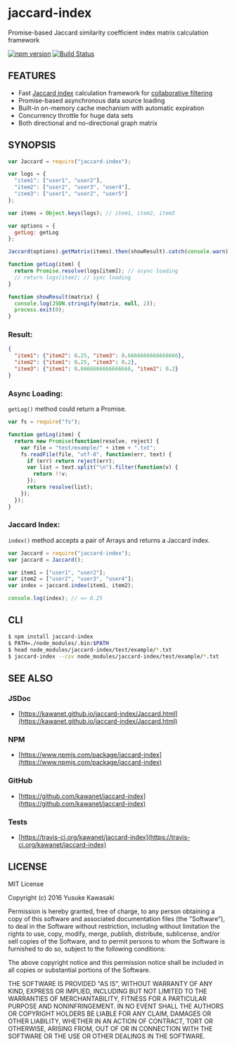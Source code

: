 # jaccard-index

Promise-based Jaccard similarity coefficient index matrix calculation framework

[![npm version](https://badge.fury.io/js/jaccard-index.svg)](http://badge.fury.io/js/jaccard-index) [![Build Status](https://travis-ci.org/kawanet/jaccard-index.svg?branch=master)](https://travis-ci.org/kawanet/jaccard-index)

## FEATURES

- Fast [Jaccard index](https://en.wikipedia.org/wiki/Jaccard_index) calculation framework for [collaborative filtering](https://en.wikipedia.org/wiki/Collaborative_filtering)
- Promise-based asynchronous data source loading
- Built-in on-memory cache mechanism with automatic expiration
- Concurrency throttle for huge data sets
- Both directional and no-directional graph matrix

## SYNOPSIS

```js
var Jaccard = require("jaccard-index");

var logs = {
  "item1": ["user1", "user2"],
  "item2": ["user2", "user3", "user4"],
  "item3": ["user1", "user2", "user5"]
};

var items = Object.keys(logs); // item1, item2, item3

var options = {
  getLog: getLog
};

Jaccard(options).getMatrix(items).then(showResult).catch(console.warn);

function getLog(item) {
  return Promise.resolve(logs[item]); // async loading
  // return logs[item]; // sync loading
}

function showResult(matrix) {
  console.log(JSON.stringify(matrix, null, 2));
  process.exit(0);
}
```

### Result:

```json
{
  "item1": {"item2": 0.25, "item3": 0.6666666666666666},
  "item2": {"item1": 0.25, "item3": 0.2},
  "item3": {"item1": 0.6666666666666666, "item2": 0.2}
}
```

### Async Loading:

`getLog()` method could return a Promise.

```js
var fs = require("fs");

function getLog(item) {
  return new Promise(function(resolve, reject) {
    var file = "test/example/" + item + ".txt";
    fs.readFile(file, "utf-8", function(err, text) {
      if (err) return reject(err);
      var list = text.split("\n").filter(function(v) {
        return !!v;
      });
      return resolve(list);
    });
  });
}
```

### Jaccard Index:

`index()` method accepts a pair of Arrays and returns a Jaccard index.

```js
var Jaccard = require("jaccard-index");
var jaccard = Jaccard();

var item1 = ["user1", "user2"];
var item2 = ["user2", "user3", "user4"];
var index = jaccard.index(item1, item2);

console.log(index); // => 0.25
```

## CLI

```sh
$ npm install jaccard-index
$ PATH=./node_modules/.bin:$PATH
$ head node_modules/jaccard-index/test/example/*.txt
$ jaccard-index --csv node_modules/jaccard-index/test/example/*.txt
```

## SEE ALSO

### JSDoc

- [https://kawanet.github.io/jaccard-index/Jaccard.html](https://kawanet.github.io/jaccard-index/Jaccard.html)

### NPM

- [https://www.npmjs.com/package/jaccard-index](https://www.npmjs.com/package/jaccard-index)

### GitHub

- [https://github.com/kawanet/jaccard-index](https://github.com/kawanet/jaccard-index)

### Tests

- [https://travis-ci.org/kawanet/jaccard-index](https://travis-ci.org/kawanet/jaccard-index)

## LICENSE

MIT License

Copyright (c) 2016 Yusuke Kawasaki

Permission is hereby granted, free of charge, to any person obtaining a copy
of this software and associated documentation files (the "Software"), to deal
in the Software without restriction, including without limitation the rights
to use, copy, modify, merge, publish, distribute, sublicense, and/or sell
copies of the Software, and to permit persons to whom the Software is
furnished to do so, subject to the following conditions:

The above copyright notice and this permission notice shall be included in all
copies or substantial portions of the Software.

THE SOFTWARE IS PROVIDED "AS IS", WITHOUT WARRANTY OF ANY KIND, EXPRESS OR
IMPLIED, INCLUDING BUT NOT LIMITED TO THE WARRANTIES OF MERCHANTABILITY,
FITNESS FOR A PARTICULAR PURPOSE AND NONINFRINGEMENT. IN NO EVENT SHALL THE
AUTHORS OR COPYRIGHT HOLDERS BE LIABLE FOR ANY CLAIM, DAMAGES OR OTHER
LIABILITY, WHETHER IN AN ACTION OF CONTRACT, TORT OR OTHERWISE, ARISING FROM,
OUT OF OR IN CONNECTION WITH THE SOFTWARE OR THE USE OR OTHER DEALINGS IN THE
SOFTWARE.
